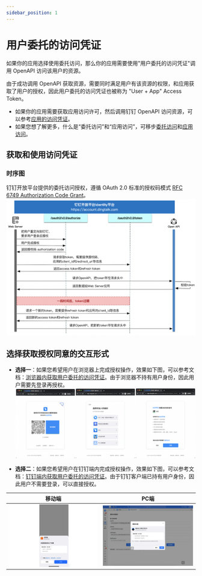 ```yaml
---
sidebar_position: 1
---
```


# 用户委托的访问凭证

如果你的应用选择使用委托访问，那么你的应用需要使用"用户委托的访问凭证"调用 OpenAPI 访问该用户的资源。

由于成功调用 OpenAPI 获取资源，需要同时满足用户有该资源的权限，和应用获取了用户的授权，因此用户委托的访问凭证也被称为 "User + App" Access Token。

* 如果你的应用需要获取应用访问许可，然后调用钉钉 OpenAPI 访问资源，可以参考[应用的访问凭证](/docs/learn/permission/token/app_only_token)。
* 如果您想了解更多，什么是“委托访问”和“应用访问”，可移步[委托访问](/docs/learn/permission/intro/delegated_permission)和[应用访问](/docs/learn/permission/intro/application_permission)。


## 获取和使用访问凭证

### 时序图
钉钉开放平台提供的委托访问授权，遵循 OAuth 2.0 标准的授权码模式 [RFC 6749 Authorization Code Grant](https://datatracker.ietf.org/doc/html/rfc6749#section-4.1)。
![授权码模式时序图](/img/learn/permission/auth_code_flow_sequence.png)

## 选择获取授权同意的交互形式
* **选择一**：如果您希望用户在浏览器上完成授权操作，效果如下图，可以参考文档：[浏览器内获取用户委托的访问凭证](/docs/develop/permission/token/browser/get_user_app_token_browser)。由于浏览器不持有用户身份，因此用户需要先登录再授权。
![浏览器内用户授权UI](/img/learn/permission/auth_code_flow_browser_ui.png)

* **选择二**：如果您希望用户在钉钉端内完成授权操作，效果如下图，可以参考文档：[钉钉端内获取用户委托的访问凭证](/docs/develop/permission/token/jsapi/get_user_app_token_jsapi)。由于钉钉客户端已持有用户身份，因此用户不需要登录，可以直接授权。

|                                   移动端                                   |                                 PC端                                 |
|:-----------------------------------------------------------------------:|:-------------------------------------------------------------------:|
| ![移动端内用户授权UI](/img/learn/permission/auth_code_flow_jsapi_mobile_ui.png) | ![PC端内用户授权UI](/img/learn/permission/auth_code_flow_jsapi_pc_ui.png) |

